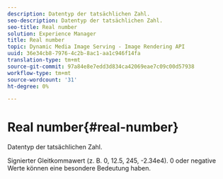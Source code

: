 ```yaml
---
description: Datentyp der tatsächlichen Zahl.
seo-description: Datentyp der tatsächlichen Zahl.
seo-title: Real number
solution: Experience Manager
title: Real number
topic: Dynamic Media Image Serving - Image Rendering API
uuid: 36e34cb8-7976-4c2b-8ac1-aa1c946f14fa
translation-type: tm+mt
source-git-commit: 97a84e8e7edd3d834ca42069eae7c09c00d57938
workflow-type: tm+mt
source-wordcount: '31'
ht-degree: 0%

---
```



# Real number{#real-number}

Datentyp der tatsächlichen Zahl.

Signierter Gleitkommawert (z. B. 0, 12.5, 245, -2.34e4). 0 oder negative Werte können eine besondere Bedeutung haben.